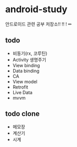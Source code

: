 # android-study

안드로이드 관련 공부 저장소!! !! ! ✏

## todo

- 비동기(rx, 코루틴)
- Activity 생명주기
- View binding
- Data binding
- CA
- View model
- Retrofit
- Live Data
- mvvm

## todo clone

- 메모장
- 계산기
- 시계
